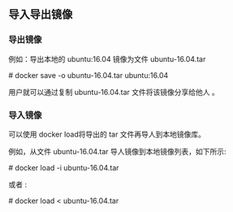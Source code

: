 ## 导入导出镜像

### 导出镜像

例如：导出本地的 ubuntu:16.04 镜像为文件 ubuntu-16.04.tar

\# docker save -o ubuntu-16.04.tar ubuntu:16.04 

用户就可以通过复制 ubuntu-16.04.tar 文件将该镜像分享给他人 。



### 导入镜像

可以使用 docker load将导出的 tar 文件再导人到本地镜像库。

例如，从文件 ubuntu-16.04.tar 导人镜像到本地镜像列表，如下所示:

\#  docker load -i ubuntu-16.04.tar

或者 :

\# docker load &lt; ubuntu-16.04.tar

